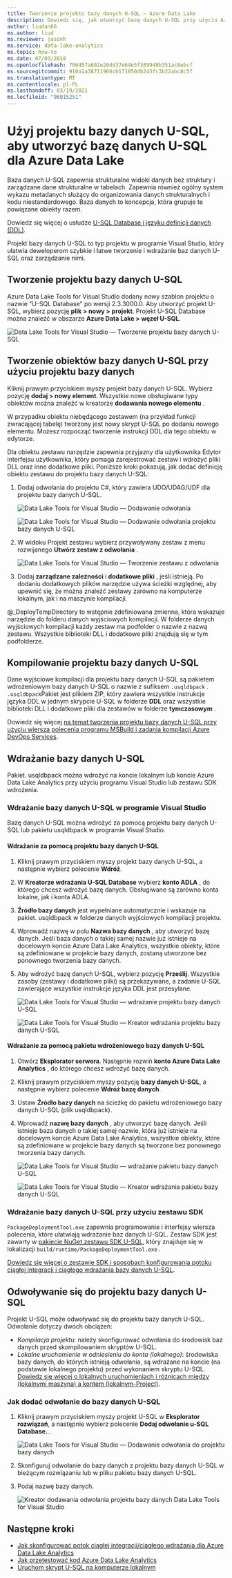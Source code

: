 ```yaml
---
title: Tworzenie projektu bazy danych U-SQL — Azure Data Lake
description: Dowiedz się, jak utworzyć bazę danych U-SQL przy użyciu Azure Data Lake Tools for Visual Studio.
author: liudan66
ms.author: liud
ms.reviewer: jasonh
ms.service: data-lake-analytics
ms.topic: how-to
ms.date: 07/03/2018
ms.openlocfilehash: 706457a602e20dd37e64e5f389948b351ac8ebcf
ms.sourcegitcommit: 910a1a38711966cb171050db245fc3b22abc8c5f
ms.translationtype: MT
ms.contentlocale: pl-PL
ms.lasthandoff: 03/19/2021
ms.locfileid: "96015251"
---
```

# <a name="use-a-u-sql-database-project-to-develop-a-u-sql-database-for-azure-data-lake"></a>Użyj projektu bazy danych U-SQL, aby utworzyć bazę danych U-SQL dla Azure Data Lake

Baza danych U-SQL zapewnia strukturalne widoki danych bez struktury i zarządzane dane strukturalne w tabelach. Zapewnia również ogólny system wykazu metadanych służący do organizowania danych strukturalnych i kodu niestandardowego. Baza danych to koncepcja, która grupuje te powiązane obiekty razem.

Dowiedz się więcej o usłudze [U-SQL Database i języku definicji danych (DDL)](/u-sql/data-definition-language-ddl-statements).

Projekt bazy danych U-SQL to typ projektu w programie Visual Studio, który ułatwia deweloperom szybkie i łatwe tworzenie i wdrażanie baz danych U-SQL oraz zarządzanie nimi.

## <a name="create-a-u-sql-database-project"></a>Tworzenie projektu bazy danych U-SQL

Azure Data Lake Tools for Visual Studio dodany nowy szablon projektu o nazwie "U-SQL Database" po wersji 2.3.3000.0. Aby utworzyć projekt U-SQL, wybierz pozycję **plik > nowy > projekt**. Projekt U-SQL Database można znaleźć w obszarze **Azure Data Lake > węzeł U-SQL**.

![Data Lake Tools for Visual Studio — Tworzenie projektu bazy danych U-SQL](./media/data-lake-analytics-data-lake-tools-develop-usql-database/data-lake-tools-create-usql-database-project-creation.png)

## <a name="develop-u-sql-database-objects-by-using-a-database-project"></a>Tworzenie obiektów bazy danych U-SQL przy użyciu projektu bazy danych

Kliknij prawym przyciskiem myszy projekt bazy danych U-SQL. Wybierz pozycję **dodaj > nowy element**. Wszystkie nowe obsługiwane typy obiektów można znaleźć w kreatorze **dodawania nowego elementu** .

W przypadku obiektu niebędącego zestawem (na przykład funkcji zwracającej tabelę) tworzony jest nowy skrypt U-SQL po dodaniu nowego elementu. Możesz rozpocząć tworzenie instrukcji DDL dla tego obiektu w edytorze.

Dla obiektu zestawu narzędzie zapewnia przyjazny dla użytkownika Edytor interfejsu użytkownika, który pomaga zarejestrować zestaw i wdrożyć pliki DLL oraz inne dodatkowe pliki. Poniższe kroki pokazują, jak dodać definicję obiektu zestawu do projektu bazy danych U-SQL:

1. Dodaj odwołania do projektu C#, który zawiera UDO/UDAG/UDF dla projektu bazy danych U-SQL.

   ![Data Lake Tools for Visual Studio — Dodawanie odwołania](./media/data-lake-analytics-data-lake-tools-develop-usql-database/data-lake-tools-add-project-reference.png)

   ![Data Lake Tools for Visual Studio — Dodawanie odwołania projektu bazy danych U-SQL](./media/data-lake-analytics-data-lake-tools-develop-usql-database/data-lake-tools-add-project-reference-wizard.png)

2. W widoku Projekt zestawu wybierz przywoływany zestaw z menu rozwijanego **Utwórz zestaw z odwołania** .

   ![Data Lake Tools for Visual Studio — Tworzenie zestawu z odwołania](./media/data-lake-analytics-data-lake-tools-develop-usql-database/data-lake-tools-create-assembly-from-reference.png)

3. Dodaj **zarządzane zależności** i **dodatkowe pliki** , jeśli istnieją. Po dodaniu dodatkowych plików narzędzie używa ścieżki względnej, aby upewnić się, że można znaleźć zestawy zarówno na komputerze lokalnym, jak i na maszynie kompilacji.

@_DeployTempDirectory to wstępnie zdefiniowana zmienna, która wskazuje narzędzie do folderu danych wyjściowych kompilacji. W folderze danych wyjściowych kompilacji każdy zestaw ma podfolder o nazwie z nazwą zestawu. Wszystkie biblioteki DLL i dodatkowe pliki znajdują się w tym podfolderze.

## <a name="build-a-u-sql-database-project"></a>Kompilowanie projektu bazy danych U-SQL

Dane wyjściowe kompilacji dla projektu bazy danych U-SQL są pakietem wdrożeniowym bazy danych U-SQL o nazwie z sufiksem `.usqldbpack` . `.usqldbpack`Pakiet jest plikiem ZIP, który zawiera wszystkie instrukcje języka DDL w jednym skrypcie U-SQL w folderze **DDL** oraz wszystkie biblioteki DLL i dodatkowe pliki dla zestawów w folderze **tymczasowym** .

Dowiedz się więcej [na temat tworzenia projektu bazy danych U-SQL przy użyciu wiersza polecenia programu MSBuild i zadania kompilacji Azure DevOps Services](data-lake-analytics-cicd-overview.md).

## <a name="deploy-a-u-sql-database"></a>Wdrażanie bazy danych U-SQL

Pakiet. usqldbpack można wdrożyć na koncie lokalnym lub koncie Azure Data Lake Analytics przy użyciu programu Visual Studio lub zestawu SDK wdrożenia.

### <a name="deploy-a-u-sql-database-in-visual-studio"></a>Wdrażanie bazy danych U-SQL w programie Visual Studio

Bazę danych U-SQL można wdrożyć za pomocą projektu bazy danych U-SQL lub pakietu usqldbpack w programie Visual Studio.

#### <a name="deploy-through-a-u-sql-database-project"></a>Wdrażanie za pomocą projektu bazy danych U-SQL

1. Kliknij prawym przyciskiem myszy projekt bazy danych U-SQL, a następnie wybierz polecenie **Wdróż**.

1. W **Kreatorze wdrażania U-SQL Database** wybierz **konto ADLA** , do którego chcesz wdrożyć bazę danych. Obsługiwane są zarówno konta lokalne, jak i konta ADLA.

1. **Źródło bazy danych** jest wypełniane automatycznie i wskazuje na pakiet. usqldbpack w folderze danych wyjściowych kompilacji projektu.

1. Wprowadź nazwę w polu **Nazwa bazy danych** , aby utworzyć bazę danych. Jeśli baza danych o takiej samej nazwie już istnieje na docelowym koncie Azure Data Lake Analytics, wszystkie obiekty, które są zdefiniowane w projekcie bazy danych, zostaną utworzone bez ponownego tworzenia bazy danych.

1. Aby wdrożyć bazę danych U-SQL, wybierz pozycję **Prześlij**. Wszystkie zasoby (zestawy i dodatkowe pliki) są przekazywane, a zadanie U-SQL zawierające wszystkie instrukcje języka DDL jest przesyłane.

   ![Data Lake Tools for Visual Studio — wdrażanie projektu bazy danych U-SQL](./media/data-lake-analytics-data-lake-tools-develop-usql-database/data-lake-tools-deploy-usql-database-project.png)

   ![Data Lake Tools for Visual Studio — Kreator wdrażania projektu bazy danych U-SQL](./media/data-lake-analytics-data-lake-tools-develop-usql-database/data-lake-tools-deploy-usql-database-project-wizard.png)

#### <a name="deploy-through-a-u-sql-database-deployment-package"></a>Wdrażanie za pomocą pakietu wdrożeniowego bazy danych U-SQL

1. Otwórz **Eksplorator serwera**. Następnie rozwiń **konto Azure Data Lake Analytics** , do którego chcesz wdrożyć bazę danych.

1. Kliknij prawym przyciskiem myszy pozycję **bazy danych U-SQL**, a następnie wybierz polecenie **Wdróż bazę danych**.

1. Ustaw **Źródło bazy danych** na ścieżkę do pakietu wdrożeniowego bazy danych U-SQL (plik usqldbpack).

1. Wprowadź **nazwę bazy danych** , aby utworzyć bazę danych. Jeśli istnieje baza danych o takiej samej nazwie, która już istnieje na docelowym koncie Azure Data Lake Analytics, wszystkie obiekty, które są zdefiniowane w projekcie bazy danych są tworzone bez ponownego tworzenia bazy danych.

   ![Data Lake Tools for Visual Studio — wdrażanie pakietu bazy danych U-SQL](./media/data-lake-analytics-data-lake-tools-develop-usql-database/data-lake-tools-deploy-usql-database-package.png)

   ![Data Lake Tools for Visual Studio — Kreator wdrażania pakietu bazy danych U-SQL](./media/data-lake-analytics-data-lake-tools-develop-usql-database/data-lake-tools-deploy-usql-database-package-wizard.png)
  
### <a name="deploy-u-sql-database-by-using-the-sdk"></a>Wdrażanie bazy danych U-SQL przy użyciu zestawu SDK

`PackageDeploymentTool.exe` zapewnia programowanie i interfejsy wiersza polecenia, które ułatwiają wdrażanie baz danych U-SQL. Zestaw SDK jest zawarty w [pakiecie NuGet zestawu SDK U-SQL](https://www.nuget.org/packages/Microsoft.Azure.DataLake.USQL.SDK/), który znajduje się w lokalizacji `build/runtime/PackageDeploymentTool.exe` .

[Dowiedz się więcej o zestawie SDK i sposobach konfigurowania potoku ciągłej integracji i ciągłego wdrażania bazy danych U-SQL](data-lake-analytics-cicd-overview.md).

## <a name="reference-a-u-sql-database-project"></a>Odwoływanie się do projektu bazy danych U-SQL

Projekt U-SQL może odwoływać się do projektu bazy danych U-SQL. Odwołanie dotyczy dwóch obciążeń:

- *Kompilacja projektu*: należy skonfigurować odwołania do środowisk baz danych przed skompilowaniem skryptów U-SQL.
- *Lokalne uruchomienie w odniesieniu do konta (lokalnego)*: środowiska bazy danych, do których istnieją odwołania, są wdrażane na koncie (na podstawie lokalnego projektu) przed wykonaniem skryptu U-SQL. [Dowiedz się więcej o lokalnych uruchomieniach i różnicach między (lokalnymi maszyną) a kontem (lokalnym-Project)](data-lake-analytics-data-lake-tools-local-run.md).

### <a name="how-to-add-a-u-sql-database-reference"></a>Jak dodać odwołanie do bazy danych U-SQL

1. Kliknij prawym przyciskiem myszy projekt U-SQL w **Eksplorator rozwiązań**, a następnie wybierz polecenie **Dodaj odwołanie u-SQL Database.**..

    ![Data Lake Tools for Visual Studio — Dodawanie odwołania do projektu bazy danych](./media/data-lake-analytics-data-lake-tools-develop-usql-database/data-lake-tools-add-database-project-reference.png)

2. Skonfiguruj odwołanie do bazy danych z projektu bazy danych U-SQL w bieżącym rozwiązaniu lub w pliku pakietu bazy danych U-SQL.

3. Podaj nazwę bazy danych.

    ![Kreator dodawania odwołania projektu bazy danych Data Lake Tools for Visual Studio](./media/data-lake-analytics-data-lake-tools-develop-usql-database/data-lake-tools-add-database-project-reference-wizard.png)

## <a name="next-steps"></a>Następne kroki

- [Jak skonfigurować potok ciągłej integracji/ciągłego wdrażania dla Azure Data Lake Analytics](data-lake-analytics-cicd-overview.md)
- [Jak przetestować kod Azure Data Lake Analytics](data-lake-analytics-cicd-test.md)
- [Uruchom skrypt U-SQL na komputerze lokalnym](data-lake-analytics-data-lake-tools-local-run.md)

